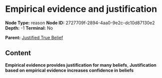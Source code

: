 # Empirical evidence and justification

**Node Type:** reason
**Node ID:** 2727709f-2894-4aa0-9e2c-dc10d87130e2
**Depth:** -1
**Terminal:** No

**Parent:** [Justified True Belief](justified-true-belief.md)

## Content

**Empirical evidence provides justification for many beliefs**, **Justification based on empirical evidence increases confidence in beliefs**
